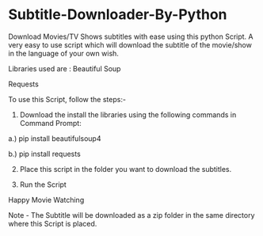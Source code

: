 # Subtitle-Downloader-By-Python
Download Movies/TV Shows subtitles with ease using this python Script.
A very easy to use script which will download the subtitle of the movie/show in the language of your own wish.

Libraries used are :
Beautiful Soup

Requests

To use this Script, follow the steps:-
1. Download the install the libraries using the following commands in Command Prompt:

a.) pip install beautifulsoup4

b.) pip install requests
    
2. Place this script in the folder you want to download the subtitles.

3. Run the Script

Happy Movie Watching

Note - The Subtitle will be downloaded as a zip folder in the same directory where this Script is placed.
